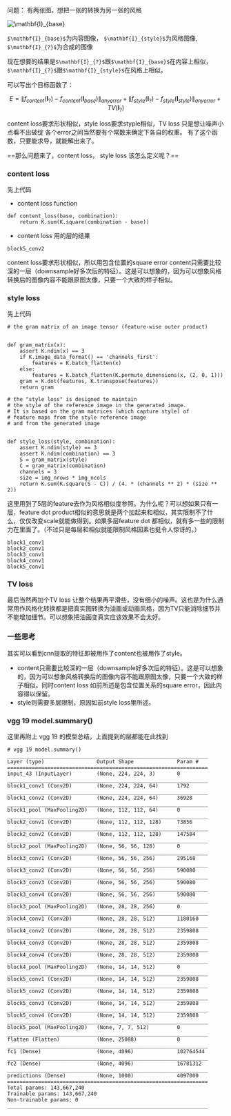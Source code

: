 
问题： 有两张图，想把一张的转换为另一张的风格

<img src="https://latex.codecogs.com/gif.latex?\mathbf{I}_{base}" title="\mathbf{I}_{base}" />

`$\mathbf{I}_{base}$`为内容图像， `$\mathbf{I}_{style}$`为风格图像, `$\mathbf{I}_{?}$`为合成的图像

现在想要的结果是`$\mathbf{I}_{?}$`跟`$\mathbf{I}_{base}$`在内容上相似，`$\mathbf{I}_{?}$`跟`$\mathbf{I}_{style}$`在风格上相似。

可以写出个目标函数了：

```math
E=\left \| f_{content}(\mathbf{I}_{?})-f_{content}(\mathbf{I}_{base}) \right \|_{anyerror}+\left \| f_{style}(\mathbf{I}_{?})-f_{style}(\mathbf{I}_{style}) \right \|_{anyerror}+TV(\mathbf{I}_{?})
```
content loss要求形状相似，style loss要求styple相似，TV loss 只是想让噪声小点看不出破绽
各个error之间当然要有个常数来确定下各自的权重。 有了这个函数，只要能求导，就能解出来了。

==那么问题来了，content loss， style loss 该怎么定义呢？==

### content loss
先上代码

- content loss function
```
def content_loss(base, combination):
    return K.sum(K.square(combination - base))
``` 
- content loss 用的层的结果
``` 
block5_conv2
``` 
content loss要求形状相似，所以用包含位置的square error
content只需要比较深的一层（downsample好多次后的特征）。这是可以想象的，因为可以想象风格转换后的图像内容不能跟原图太像，只要一个大致的样子相似。

### style loss

先上代码

```
# the gram matrix of an image tensor (feature-wise outer product)


def gram_matrix(x):
    assert K.ndim(x) == 3
    if K.image_data_format() == 'channels_first':
        features = K.batch_flatten(x)
    else:
        features = K.batch_flatten(K.permute_dimensions(x, (2, 0, 1)))
    gram = K.dot(features, K.transpose(features))
    return gram

# the "style loss" is designed to maintain
# the style of the reference image in the generated image.
# It is based on the gram matrices (which capture style) of
# feature maps from the style reference image
# and from the generated image


def style_loss(style, combination):
    assert K.ndim(style) == 3
    assert K.ndim(combination) == 3
    S = gram_matrix(style)
    C = gram_matrix(combination)
    channels = 3
    size = img_nrows * img_ncols
    return K.sum(K.square(S - C)) / (4. * (channels ** 2) * (size ** 2))
```
这里用到了5层的feature去作为风格相似度参照。为什么呢？可以想如果只有一层，feature dot product相似的意思就是两个加起来和相似，其实限制不了什么，仅仅改变scale就能做得到。如果多层feature dot 都相似，就有多一些的限制力在里面了。（不过只是每层和相似就能限制风格因素也挺令人惊讶的。）

    block1_conv1
    block2_conv1
    block3_conv1
    block4_conv1
    block5_conv1
### TV loss
最后当然再加个TV loss 让整个结果再平滑些，没有细小的噪声。这也是为什么通常用作风格化转换都是把真实图转换为油画或动画风格，因为TV只能消除细节并不能增加细节。可以想象把油画变真实应该效果不会太好。

### 一些思考

其实可以看到cnn提取的特征即被用作了content也被用作了style。
- content只需要比较深的一层（downsample好多次后的特征）。这是可以想象的，因为可以想象风格转换后的图像内容不能跟原图太像，只要一个大致的样子相似。同时content loss 如前所述是包含位置关系的square error，因此内容得以保留。
- style则需要多层限制，原因如前style loss里所述。


### vgg 19 model.summary()
这里再附上 vgg 19 的模型总结，上面提到的层都能在此找到

```
# vgg 19 model.summary()
_________________________________________________________________
Layer (type)                 Output Shape              Param #   
=================================================================
input_43 (InputLayer)        (None, 224, 224, 3)       0         
_________________________________________________________________
block1_conv1 (Conv2D)        (None, 224, 224, 64)      1792      
_________________________________________________________________
block1_conv2 (Conv2D)        (None, 224, 224, 64)      36928     
_________________________________________________________________
block1_pool (MaxPooling2D)   (None, 112, 112, 64)      0         
_________________________________________________________________
block2_conv1 (Conv2D)        (None, 112, 112, 128)     73856     
_________________________________________________________________
block2_conv2 (Conv2D)        (None, 112, 112, 128)     147584    
_________________________________________________________________
block2_pool (MaxPooling2D)   (None, 56, 56, 128)       0         
_________________________________________________________________
block3_conv1 (Conv2D)        (None, 56, 56, 256)       295168    
_________________________________________________________________
block3_conv2 (Conv2D)        (None, 56, 56, 256)       590080    
_________________________________________________________________
block3_conv3 (Conv2D)        (None, 56, 56, 256)       590080    
_________________________________________________________________
block3_conv4 (Conv2D)        (None, 56, 56, 256)       590080    
_________________________________________________________________
block3_pool (MaxPooling2D)   (None, 28, 28, 256)       0         
_________________________________________________________________
block4_conv1 (Conv2D)        (None, 28, 28, 512)       1180160   
_________________________________________________________________
block4_conv2 (Conv2D)        (None, 28, 28, 512)       2359808   
_________________________________________________________________
block4_conv3 (Conv2D)        (None, 28, 28, 512)       2359808   
_________________________________________________________________
block4_conv4 (Conv2D)        (None, 28, 28, 512)       2359808   
_________________________________________________________________
block4_pool (MaxPooling2D)   (None, 14, 14, 512)       0         
_________________________________________________________________
block5_conv1 (Conv2D)        (None, 14, 14, 512)       2359808   
_________________________________________________________________
block5_conv2 (Conv2D)        (None, 14, 14, 512)       2359808   
_________________________________________________________________
block5_conv3 (Conv2D)        (None, 14, 14, 512)       2359808   
_________________________________________________________________
block5_conv4 (Conv2D)        (None, 14, 14, 512)       2359808   
_________________________________________________________________
block5_pool (MaxPooling2D)   (None, 7, 7, 512)         0         
_________________________________________________________________
flatten (Flatten)            (None, 25088)             0         
_________________________________________________________________
fc1 (Dense)                  (None, 4096)              102764544 
_________________________________________________________________
fc2 (Dense)                  (None, 4096)              16781312  
_________________________________________________________________
predictions (Dense)          (None, 1000)              4097000   
=================================================================
Total params: 143,667,240
Trainable params: 143,667,240
Non-trainable params: 0
_________________________________________________________________
```
